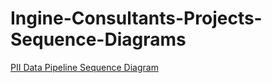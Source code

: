 # Ingine-Consultants-Projects-Sequence-Diagrams

[PII Data Pipeline Sequence Diagram](https://viewer.diagrams.net/?tags=%7B%7D&lightbox=1&highlight=0000ff&layers=1&nav=1&title=pii_data_pipeline.drawio#Uhttps%3A%2F%2Fraw.githubusercontent.com%2FBaighasan%2FIngine-Consultants-Projects-Sequence-Diagrams%2Fpii_data_pipeline%2Fpii_data_pipeline.drawio)
